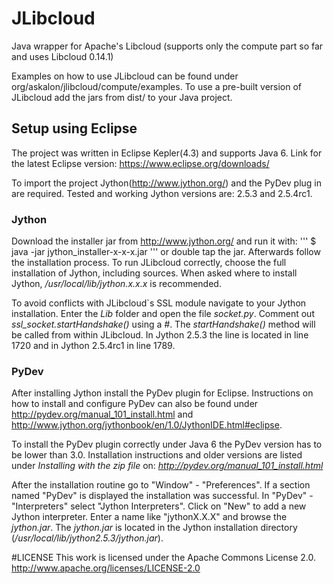 JLibcloud
=========

Java wrapper for Apache's Libcloud
(supports only the compute part so far and uses Libcloud 0.14.1)

Examples on how to use JLibcloud can be found under org/askalon/jlibcloud/compute/examples.
To use a pre-built version of JLibcloud add the jars from dist/ to your Java project.


## Setup using Eclipse

The project was written in Eclipse Kepler(4.3) and supports Java 6.
Link for the latest Eclipse version: https://www.eclipse.org/downloads/

To import the project Jython(http://www.jython.org/) and the PyDev plug in are required.
Tested and working Jython versions are: 2.5.3 and 2.5.4rc1.

### Jython
Download the installer jar from http://www.jython.org/ and run it with:
'''
$ java -jar jython_installer-x-x-x.jar 
'''
or double tap the jar. Afterwards follow the installation process.
To run JLibcloud correctly, choose the full installation of Jython, including sources.
When asked where to install Jython, */usr/local/lib/jython.x.x.x* is recommended.


To avoid conflicts with JLibcloud`s SSL module navigate to your Jython installation.
Enter the *Lib* folder and open the file *socket.py*. Comment
out *ssl_socket.startHandshake()* using a *#*. The 
*startHandshake()* method will be called from within JLibcloud.
In Jython 2.5.3 the line is located in line 1720 and in Jython 2.5.4rc1 in line 1789. 

### PyDev
After installing Jython install the PyDev plugin for Eclipse. 
Instructions on how to install and configure PyDev can also be found under 
http://pydev.org/manual_101_install.html and
http://www.jython.org/jythonbook/en/1.0/JythonIDE.html#eclipse.


To install the PyDev plugin correctly under Java 6 the PyDev version has to be lower than 3.0.
Installation instructions and older versions are listed under *Installing with the zip file*
on: *http://pydev.org/manual_101_install.html*

After the installation routine go to "Window" - "Preferences".
If a section named "PyDev" is displayed the installation was successful. In
"PyDev" - "Interpreters" select "Jython Interpreters". Click on "New" to add
a new Jython interpreter. Enter a name like "jythonX.X.X" and browse the *jython.jar*.
The *jython.jar* is located in the Jython installation directory (*/usr/local/lib/jython2.5.3/jython.jar*).

#LICENSE
This work is licensed under the Apache Commons License 2.0.
http://www.apache.org/licenses/LICENSE-2.0
